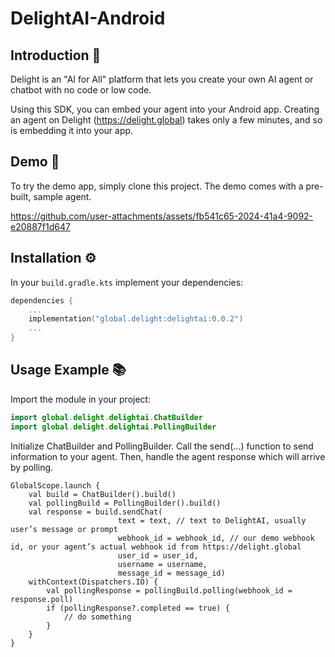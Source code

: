 # DelightAI-Android

## Introduction 📖
Delight is an "AI for All" platform that lets you create your own AI agent or chatbot with no code or low code. 

Using this SDK, you can embed your agent into your Android app. Creating an agent on Delight (https://delight.global) takes only a few minutes, and 
so is embedding it into your app.

## Demo 🎥
To try the demo app, simply clone this project. The demo comes with a pre-built, sample agent.

https://github.com/user-attachments/assets/fb541c65-2024-41a4-9092-e20887f1d647

## Installation ⚙️
In your `build.gradle.kts` implement your dependencies:

```kotlin
dependencies {
    ...
    implementation("global.delight:delightai:0.0.2")
    ...
}
```

## Usage Example 📚
Import the module in your project:

```kotlin
import global.delight.delightai.ChatBuilder
import global.delight.delightai.PollingBuilder
```

Initialize ChatBuilder and PollingBuilder. Call the send(...) function to send information to your agent. Then, handle the agent response which will arrive by polling.

```koltin
GlobalScope.launch {
    val build = ChatBuilder().build() 
    val pollingBuild = PollingBuilder().build()
    val response = build.sendChat(
                        text = text, // text to DelightAI, usually user’s message or prompt
                        webhook_id = webhook_id, // our demo webhook id, or your agent’s actual webhook id from https://delight.global
                        user_id = user_id,
                        username = username,
                        message_id = message_id)
    withContext(Dispatchers.IO) {
        val pollingResponse = pollingBuild.polling(webhook_id = response.poll)
        if (pollingResponse?.completed == true) {
            // do something
        }
    }
}
```


